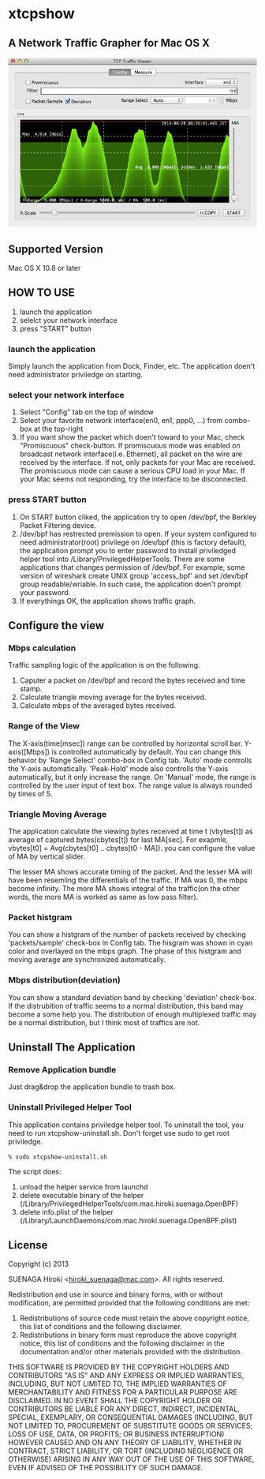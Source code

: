 xtcpshow
========

A Network Traffic Grapher for Mac OS X
--------------------------------------

![ScreenShot](./xtcpshow_screen.png)

Supported Version
-----------------

Mac OS X 10.8 or later

HOW TO USE
----------

1. launch the application
2. selelct your network interface
2. press "START" button

### launch the application

Simply launch the application from Dock, Finder, etc. The application doen't need administrator priviledge on starting.

### select your network interface

1. Select "Config" tab on the top of window
2. Select your favorite network interface(en0, en1, ppp0, ...) from combo-box at the top-right
3. If you want show the packet which doen't toward to your Mac, check "Promiscuous" check-button. If promiscuous mode was enabled on broadcast network interface(i.e. Ethernet), all packet on the wire are received by the interface. If not, only packets for your Mac are received. The promiscuous mode can cause a serious CPU load in your Mac. If your Mac seems not responding, try the interface to be disconnected.

### press START button

1. On START button cliked, the application try to open /dev/bpf, the Berkley Packet Filtering device.
2. /dev/bpf has restrected premission to open. If your system configured to need administrator(root) privilege on /dev/bpf (this is factory default), the application prompt you to enter password to install priviledged helper tool into /Library/PrivilegedHelperTools. There are some applications that changes permission of /dev/bpf. For example, some version of wireshark create UNIX group 'access_bpf' and set /dev/bpf group readable/wriable. In such case, the application doen't prompt your password.
3. If everythings OK, the application shows traffic graph.

Configure the view
------------------

### Mbps calculation

Traffic sampling logic of the application is on the following.

1. Caputer a packet on /dev/bpf and record the bytes received and time stamp.
2. Calculate triangle moving average for the bytes received.
3. Calculate mbps of the averaged bytes received.

### Range of the View

The X-axis(time[msec]) range can be controlled by horizontal scroll bar. Y-axis([Mbps]) is controlled automatically by default. You can change this behavior by 'Range Select' combo-box in Config tab. 'Auto' mode controlls the Y-axis automatically. 'Peak-Hold' mode also controlls the Y-axis automatically, but it only increase the range. On 'Manual' mode, the range is controlled by the user input of text box. The range value is always rounded by times of 5.

### Triangle Moving Average

The application calculate the viewing bytes received at time t (vbytes[t]) as average of captured bytes(cbytes[t]) for last MA[sec]. For exapmle, vbytes[t0] = Avg(cbytes[t0] .. cbytes[t0 - MA]). you can configure the value of MA by vertical slider.

The lesser MA shows accurate timing of the packet. And the lesser MA will have been resemling the differentials of the traffic. If MA was 0, the mbps become infinity. The more MA shows integral of the traffic(on the other words, the more MA is worked as same as low pass filter).

### Packet histgram

You can show a histgram of the number of packets received by checking 'packets/sample' check-box in Config tab. The hisgram was shown in cyan color and overlayed on the mbps graph. The phase of this histgram and moving average are synchronized automatically.

### Mbps distribution(deviation)

You can show a standard deviation band by checking 'deviation' check-box. If the distrubition of traffic seems to a normal distribution, this band may become a some help you. The distribution of enough multiplexed traffic may be a normal distribution, but I think most of traffics are not.

Uninstall The Application
-------------------------

### Remove Application bundle

Just drag&drop the application bundle to trash box.

### Uninstall Privileged Helper Tool
This application contains priviledge helper tool. To uninstall the tool, you need to run xtcpshow-uninstall.sh. Don't forget use sudo to get root priviledge.

    % sudo xtcpshow-uninstall.sh

The script does:

1. unload the helper service from launchd
2. delete executable binary of the helper (/Library/PrivilegedHelperTools/com.mac.hiroki.suenaga.OpenBPF)
3. delete info.plist of the helper (/Library/LaunchDaemons/com.mac.hiroki.suenaga.OpenBPF.plist)

License
-------

Copyright (c) 2013

SUENAGA Hiroki &lt;hiroki_suenaga@mac.com&gt;. All rights reserved.

Redistribution and use in source and binary forms, with or without modification, are permitted provided that the following conditions are met:

1. Redistributions of source code must retain the above copyright notice, this list of conditions and the following disclaimer.
2. Redistributions in binary form must reproduce the above copyright notice, this list of conditions and the following disclaimer in the documentation and/or other materials provided with the distribution.

THIS SOFTWARE IS PROVIDED BY THE COPYRIGHT HOLDERS AND CONTRIBUTORS "AS IS" AND ANY EXPRESS OR IMPLIED WARRANTIES, INCLUDING, BUT NOT LIMITED TO, THE IMPLIED WARRANTIES OF MERCHANTABILITY AND FITNESS FOR A PARTICULAR PURPOSE ARE DISCLAIMED. IN NO EVENT SHALL THE COPYRIGHT HOLDER OR CONTRIBUTORS BE LIABLE FOR ANY DIRECT, INDIRECT, INCIDENTAL, SPECIAL, EXEMPLARY, OR CONSEQUENTIAL DAMAGES (INCLUDING, BUT NOT LIMITED TO, PROCUREMENT OF SUBSTITUTE GOODS OR SERVICES; LOSS OF USE, DATA, OR PROFITS; OR BUSINESS INTERRUPTION) HOWEVER CAUSED AND ON ANY THEORY OF LIABILITY, WHETHER IN CONTRACT, STRICT LIABILITY, OR TORT (INCLUDING NEGLIGENCE OR OTHERWISE) ARISING IN ANY WAY OUT OF THE USE OF THIS SOFTWARE, EVEN IF ADVISED OF THE POSSIBILITY OF SUCH DAMAGE.
